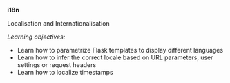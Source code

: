 **i18n**

Localisation and Internationalisation

*Learning objectives:*
- Learn how to parametrize Flask templates to display different languages
- Learn how to infer the correct locale based on URL parameters, user settings or request headers
- Learn how to localize timestamps
